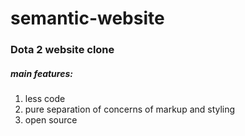 # semantic-website

### Dota 2 website clone

##### main features:
1. less code
2. pure separation of concerns of markup and styling
3. open source